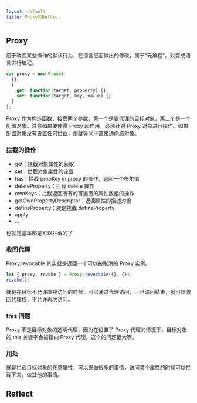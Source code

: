 ```yaml
---
layout: default
title: Proxy和Reflect
---
```


## Proxy

用于改变某些操作的默认行为，在语言层面做出的修改，属于"元编程"。对变成语言进行编程。

```javascript
var proxy = new Proxy(
  {},
  {
    get: function(target, property) {},
    set: function(target, key, value) {}
  }
);
```

Proxy 作为构造函数，接受两个参数，第一个是要代理的目标对象，第二个是一个配置对象。注意如果要使得 Proxy 起作用，必须针对 Proxy 对象进行操作。如果配置对象没有设置任何拦截，那就等同于直接通向原对象。

### 拦截的操作

- get：拦截对象属性的获取
- set：拦截对象属性的设置
- has：拦截 propKey in proxy 的操作，返回一个布尔值
- deleteProperty：拦截 delete 操作
- ownKeys：拦截返回所有的可遍历的属性数组的操作
- getOwnPropertyDescriptor：返回属性的描述对象
- defineProperty：就是拦截 defineProperty
- apply
- ...

也就是基本都是可以拦截的了

### 收回代理

Proxy.revocable 其实就是返回一个可以被取消的 Proxy 实例。

```javascript
let { proxy, revoke } = Proxy.revocable({}, {});
revoke();
```

就是在目标不允许直接访问的时候，可以通过代理访问，一旦访问结束，就可以收回代理权，不允许再次访问。

### this 问题

Proxy 不是目标对象的透明代理，因为在设置了 Proxy 代理的情况下，目标对象的 this 关键字会被指向 Proxy 代理。这个的问题很大啊。

### 用处

就是拦截目标对象的任意属性，可以来做很多的事情，访问某个属性的时候可以拦截下来，做其他的事情。

## Reflect
